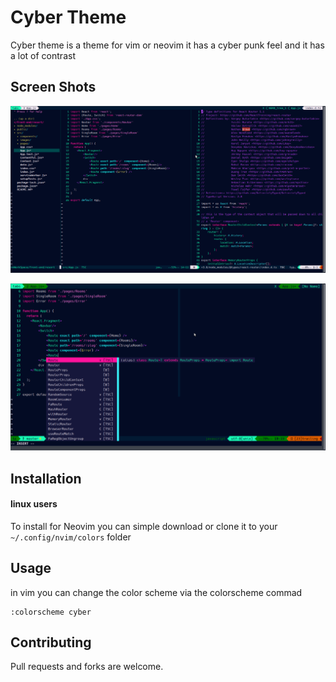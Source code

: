 # Cyber Theme

Cyber theme is a theme for vim or neovim it has a cyber punk feel and it has a lot of contrast

## Screen Shots
![cyber theme with split screens](/images/cyber-screenshot.png)

![GitHub Logo](/images/cyber-autocomplete.png)

## Installation

#### linux users
To install for Neovim you can simple download or clone it to your `~/.config/nvim/colors`
folder

## Usage

in vim you can change the color scheme via the colorscheme commad 
```vim
:colorscheme cyber
```

## Contributing
Pull requests and forks are welcome.

